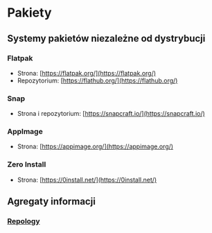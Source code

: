 # Pakiety

## Systemy pakietów niezależne od dystrybucji

### Flatpak
* Strona: [https://flatpak.org/](https://flatpak.org/)
* Repozytorium: [https://flathub.org/](https://flathub.org/)

### Snap
* Strona i repozytorium: [https://snapcraft.io/](https://snapcraft.io/)

### AppImage
* Strona: [https://appimage.org/](https://appimage.org/)

### Zero Install
* Strona: [https://0install.net/](https://0install.net/)

## Agregaty informacji

### [Repology](https://repology.org/)

